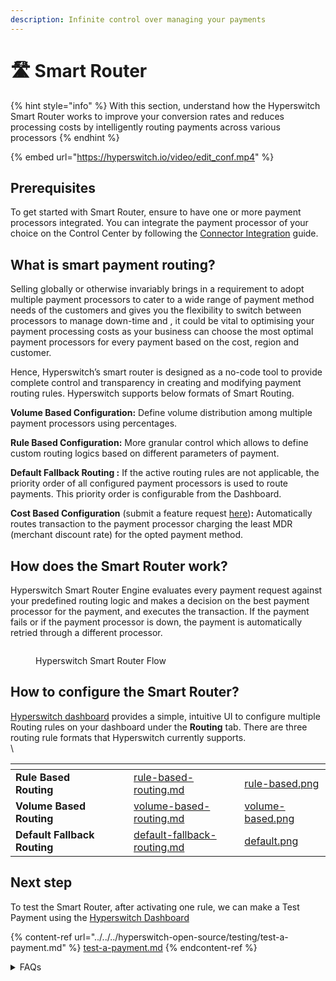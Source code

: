 ```yaml
---
description: Infinite control over managing your payments
---
```


# 🛣️ Smart Router

{% hint style="info" %}
With this section, understand how the Hyperswitch Smart Router works to improve your conversion rates and reduces processing costs by intelligently routing payments across various processors
{% endhint %}

{% embed url="https://hyperswitch.io/video/edit_conf.mp4" %}

## Prerequisites

To get started with Smart Router, ensure to have one or more payment processors integrated. You can integrate the payment processor of your choice on the Control Center by following the [Connector Integration](../../../hyperswitch-cloud/connectors/) guide.

## What is smart payment routing?

Selling globally or otherwise invariably brings in a requirement to adopt multiple payment processors to cater to a wide range of payment method needs of the customers and gives you the flexibility to switch between processors to manage down-time and , it could be vital to optimising your payment processing costs as your business can choose the most optimal payment processors for every payment based on the cost, region and customer.

Hence, Hyperswitch’s smart router is designed as a no-code tool to provide complete control and transparency in creating and modifying payment routing rules. Hyperswitch supports below formats of Smart Routing.

**Volume Based Configuration:** Define volume distribution among multiple payment processors using percentages.

**Rule Based Configuration:** More granular control which allows to define custom routing logics based on different parameters of payment.

**Default Fallback Routing :** If the active routing rules are not applicable, the priority order of all configured payment processors is used to route payments. This priority order is configurable from the Dashboard.

**Cost Based Configuration** (submit a feature request [here](https://github.com/juspay/hyperswitch/discussions/new?category=ideas-feature-requests))**:** Automatically routes transaction to the payment processor charging the least MDR (merchant discount rate) for the opted payment method.

## How does the Smart Router work?

Hyperswitch Smart Router Engine evaluates every payment request against your predefined routing logic and makes a decision on the best payment processor for the payment, and executes the transaction. If the payment fails or if the payment processor is down, the payment is automatically retried through a different processor.

<figure><img src="../../../.gitbook/assets/Smart Routing Flow.drawio.png" alt=""><figcaption><p>Hyperswitch Smart Router Flow</p></figcaption></figure>

## How to configure the Smart Router?

[Hyperswitch dashboard](https://app.hyperswitch.io/routing) provides a simple, intuitive UI to configure multiple Routing rules on your dashboard under the **Routing** tab. There are three routing rule formats that Hyperswitch currently supports.\
\


<table data-view="cards"><thead><tr><th></th><th></th><th></th><th data-hidden data-card-target data-type="content-ref"></th><th data-hidden data-card-cover data-type="files"></th></tr></thead><tbody><tr><td><strong>Rule Based Routing</strong></td><td></td><td></td><td><a href="rule-based-routing.md">rule-based-routing.md</a></td><td><a href="../../../.gitbook/assets/rule-based.png">rule-based.png</a></td></tr><tr><td><strong>Volume Based Routing</strong></td><td></td><td></td><td><a href="volume-based-routing.md">volume-based-routing.md</a></td><td><a href="../../../.gitbook/assets/volume-based.png">volume-based.png</a></td></tr><tr><td><strong>Default Fallback Routing</strong></td><td></td><td></td><td><a href="default-fallback-routing.md">default-fallback-routing.md</a></td><td><a href="../../../.gitbook/assets/default.png">default.png</a></td></tr></tbody></table>

## Next step&#x20;

To test the Smart Router, after activating one rule, we can make a Test Payment using the [Hyperswitch Dashboard ](https://app.hyperswitch.io/sdk)

{% content-ref url="../../../hyperswitch-open-source/testing/test-a-payment.md" %}
[test-a-payment.md](../../../hyperswitch-open-source/testing/test-a-payment.md)
{% endcontent-ref %}

<details>

<summary>FAQs</summary>

### 1. What parameters can I use to configure routing rules?

The rule-based routing supports setting up advanced rule configuration based on all critical /payments parameters such as Payment Method, Payment Method Type, Country, Currency, Amount etc.

### 2. Why did my payment go through 'Y' connector even though I have specified 'X' in my routing configuration? OR Why is it showing me 'Abc' payment method in SDK checkout even though I have not enabled it for the 'X' connector that I'm routing my payments through?

There can be multiple reasons why this happened but all of them can be boiled down to a "connector eligibility failure" for a given payment. We'll walk through a common scenario to examine what this really means.

* Imagine that you configured two connectors for your account. Say `Stripe`, then `Adyen`, in that order. Since you configured them in that order, your default fallback looks like this: `[Stripe, Adyen]` (connectors are appended to the end of your default fallback list when configured for the first time)
* In your connectors dashboard, you enable Cards for Stripe, and ApplePay for Adyen.
* Now you create a new Volume-based routing configuration, and you configure it to route 100% of your traffic through Stripe for now.
* Now you go ahead and open up the Hyperswitch SDK to make a test payment. In the payment method selection area, you can see two buttons, one for `Cards` and one for `ApplePay`.&#x20;
  * This is where you run into your first question. "Why is it showing me ApplePay even though I have configured 100% of my payments to go through Stripe, and ApplePay is not enabled for Stripe?"
  * The answer to this is, the payment methods that are shown to the customer in the SDK aren't conscious of your routing configuration. We prioritize giving your customers the complete spread of all enabled payment methods across all of your enabled connectors. Therefore, if you specifically do not wish for ApplePay to appear on your checkout screen, you need to disable it in `Adyen` here, even though your routing configuration makes no mention of Adyen.
* Now you select `ApplePay`, go through the required steps, confirm the payment, and it succeeds. You go to your payments dashboard and see that the payment went through `Adyen`.
  * This is where you run into the second question. "Why is the payment going through `Adyen` even though I have set my routing configuration to route 100% of my payments through `Stripe`?
  * The answer to this carries over from the previous point. Since we displayed `ApplePay` on the checkout screen even though it wasn't enabled for your preferred connector `Stripe`, we need to adhere to your connector payment method configuration and ensure the payment goes through the right connector, here, `Adyen` since `ApplePay` is only enabled for Adyen. To briefly explain how Hyperswitch reaches this conclusion :-
    * Hyperswitch runs your configured routing algorithm. Since this is `100% Stripe`, Hyperswitch receives `Stripe` as the outuput.
    * Hyperswitch then runs an Eligibility Analysis on the output (`Stripe`) to gauge its eligibility for the current payment. The Eligibility Analysis fails once Hyperswitch realizes that the payment is made through `ApplePay` which is not enabled for `Stripe`
    * The application then goes into fallback mode and loads your `default fallback`, which is `[Stripe, Adyen]` as seen earlier.
    * The application looks through the list in order. It ignores `Stripe` since it has already failed the Eligibility Analysis. It instead subjects `Adyen` (the next connector in the list) to the same Eligibility Analysis.
    * This time the analysis passes since `ApplePay` is enabled for `Adyen`.
    * Hyperswitch takes `Adyen` as the final connector to make the payment through even though your configuration says `100% Stripe`.
  * This fallback flow is taken when none of the connectors in the output of routing are eligible for the payment. This is done in an effort to maximize the success rate of the payment even if it means deviating from the currently active routing configuration.

</details>
